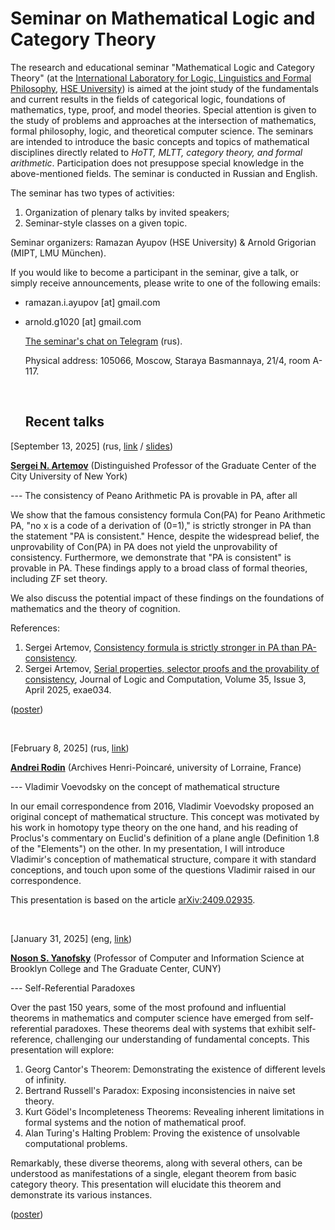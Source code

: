 # Seminar on Mathematical Logic and Category Theory
  
The research and educational seminar "Mathematical Logic and Category Theory" (at the [International Laboratory for Logic, Linguistics and Formal Philosophy](https://llfp.hse.ru/en/), [HSE University](https://www.hse.ru/en/)) is aimed at the joint study of the fundamentals and current results in the fields of categorical logiс, foundations of mathematics, type, proof, and model theories. Special attention is given to the study of problems and approaches at the intersection of mathematics, formal philosophy, logic, and theoretical computer science. The seminars are intended to introduce the basic concepts and topics of mathematical disciplines directly related to _HoTT, MLTT, category theory, and formal arithmetic_. Participation does not presuppose special knowledge in the above-mentioned fields. The seminar is conducted in Russian and English.

The seminar has two types of activities:
1. Organization of plenary talks by invited speakers;
2. Seminar-style classes on a given topic.

 Seminar organizers: Ramazan Ayupov (HSE University) & Arnold Grigorian (MIPT, LMU München). 

 If you would like to become a participant in the seminar, give a talk, or simply receive announcements, please write to one of the following emails:
 - ramazan.i.ayupov [at] gmail.com
 - arnold.g1020 [at] gmail.com

   [The seminar's chat on Telegram](https://t.me/+nxHPt0oVrXwyMGRi) (rus).

   Physical address: 105066, Moscow, Staraya Basmannaya, 21/4, room A-117.

   <br>

   ## Recent talks
   
  [September 13, 2025] (rus, [link](https://drive.google.com/file/d/1jdfk3eNIvd7Zc-xXPN8e6DA74sNtx6LG/view) / [slides](https://drive.google.com/file/d/1zwGujcqYpOlhljM0_OpUbsim5Co4SiCw/view?usp=sharing))
  
  [**Sergei N. Artemov**](https://sartemov.ws.gc.cuny.edu/) (Distinguished Professor of the Graduate Center of the City University of New York)
  
  --- The consistency of Peano Arithmetic PA is provable in PA, after all
     
  We show that the famous consistency formula Con(PA) for Peano Arithmetic PA,  "no x is a code of a derivation of (0=1)," is strictly stronger in PA than the statement "PA is consistent." Hence, despite the widespread belief, the unprovability of Con(PA) in PA does not yield the unprovability of consistency. Furthermore, we demonstrate that "PA is consistent" is provable in PA. These findings apply to a broad class of formal theories, including ZF set theory.

We also discuss the potential impact of these findings on the foundations of mathematics and the theory of cognition.

References:
1. Sergei Artemov, [Consistency formula is strictly stronger in PA than PA-consistency](https://doi.org/10.48550/arXiv.2508.20346).
2. Sergei Artemov, [Serial properties, selector proofs and the provability of consistency](https://doi.org/10.1093/logcom/exae034), Journal of Logic and Computation, Volume 35, Issue 3, April 2025, exae034.

([poster](https://github.com/thepunkfloydius/MLCT.github.io/blob/main/Artemov.png))

<br>

[February 8, 2025] (rus, [link](https://disk.yandex.ru/d/PK1tHzpz1UEUUA/%D0%97%D0%B0%D0%BF%D0%B8%D1%81%D0%B8%20%D1%81%D0%B5%D0%BC%D0%B8%D0%BD%D0%B0%D1%80%D0%BE%D0%B2/(09)%2008.02.2025%20-%20%D0%9F%D0%BE%D0%BD%D1%8F%D1%82%D0%B8%D0%B5%20%D0%BC%D0%B0%D1%82%D0%B5%D0%BC%D0%B0%D1%82%D0%B8%D1%87%D0%B5%D1%81%D0%BA%D0%BE%D0%B9%20%D1%81%D1%82%D1%80%D1%83%D0%BA%D1%82%D1%83%D1%80%D1%8B%20%D1%81%D0%BE%D0%B3%D0%BB%D0%B0%D1%81%D0%BD%D0%BE%20%D0%92%D0%BB%D0%B0%D0%B4%D0%B8%D0%BC%D0%B8%D1%80%D1%83%20%D0%92%D0%BE%D0%B5%D0%B2%D0%BE%D0%B4%D1%81%D0%BA%D0%BE%D0%BC%D1%83.mp4))

[**Andrei Rodin**](https://philomatica.org/) (Archives Henri-Poincaré, university of Lorraine, France)

--- Vladimir Voevodsky on the concept of mathematical structure

In our email correspondence from 2016, Vladimir Voevodsky proposed an original concept of mathematical structure. This concept was motivated by his work in homotopy type theory on the one hand, and his reading of Proclus's commentary on Euclid's definition of a plane angle (Definition 1.8 of the "Elements") on the other. In my presentation, I will introduce Vladimir's conception of mathematical structure, compare it with standard conceptions, and touch upon some of the questions Vladimir raised in our correspondence.

This presentation is based on the article [arXiv:2409.02935](https://arxiv.org/abs/2409.02935).

<br>

[January 31, 2025] (eng, [link](https://disk.yandex.ru/client/disk/FTLPV%2C%20%D0%A4%D0%A4%20(%D0%BF%D0%BE%20%D0%B3%D0%BE%D0%B4%D0%B0%D0%BC)/2025?idApp=client&dialog=slider&idDialog=%2Fdisk%2FFTLPV%2C%20%D0%A4%D0%A4%20(%D0%BF%D0%BE%20%D0%B3%D0%BE%D0%B4%D0%B0%D0%BC)%2F2025%2F%D0%A4%D0%A4_%D0%AF%D0%BD%D0%BE%D1%84%D1%81%D0%BA%D0%B8%D0%B9_31.01.mp4))

[**Noson S. Yanofsky**](http://www.sci.brooklyn.cuny.edu/~noson/) (Professor of Computer and Information Science at Brooklyn College and The Graduate Center, CUNY)

--- Self-Referential Paradoxes

Over the past 150 years, some of the most profound and influential theorems in mathematics and computer science have emerged from self-referential paradoxes. These theorems deal with systems that exhibit self-reference, challenging our understanding of fundamental concepts. This presentation will explore:
1. Georg Cantor's Theorem: Demonstrating the existence of different levels of infinity.
2. Bertrand Russell's Paradox: Exposing inconsistencies in naive set theory.
3. Kurt Gödel's Incompleteness Theorems: Revealing inherent limitations in formal systems and the notion of mathematical proof.
4. Alan Turing's Halting Problem: Proving the existence of unsolvable computational problems.
   
Remarkably, these diverse theorems, along with several others, can be understood as manifestations of a single, elegant theorem from basic category theory. This presentation will elucidate this theorem and demonstrate its various instances.

([poster](https://github.com/thepunkfloydius/MLCT.github.io/blob/main/Yanofsky.png))


